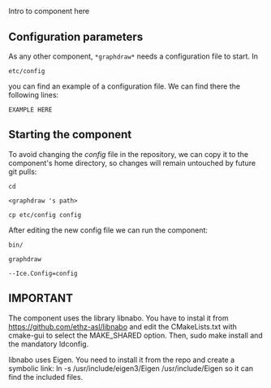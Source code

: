 ```
```
#
``` graphdraw
```
Intro to component here


## Configuration parameters
As any other component,
``` *graphdraw* ```
needs a configuration file to start. In

    etc/config

you can find an example of a configuration file. We can find there the following lines:

    EXAMPLE HERE


## Starting the component
To avoid changing the *config* file in the repository, we can copy it to the component's home directory, so changes will remain untouched by future git pulls:

    cd

``` <graphdraw 's path> ```

    cp etc/config config

After editing the new config file we can run the component:

    bin/

```graphdraw ```

    --Ice.Config=config


## IMPORTANT

The component uses the library libnabo. You have to instal it from https://github.com/ethz-asl/libnabo and edit the CMakeLists.txt with cmake-gui to select the MAKE_SHARED option. Then, sudo make install and the mandatory ldconfig.

libnabo uses Eigen. You need to install it from the repo and create a symbolic link: 
ln -s /usr/include/eigen3/Eigen /usr/include/Eigen so it can find the included files.
